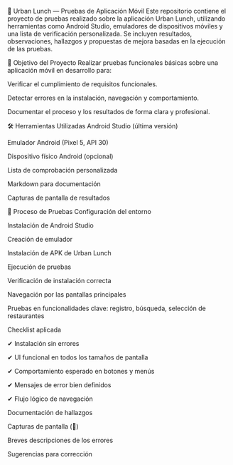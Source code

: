 📱 Urban Lunch — Pruebas de Aplicación Móvil
Este repositorio contiene el proyecto de pruebas realizado sobre la aplicación Urban Lunch, utilizando herramientas como Android Studio, emuladores de dispositivos móviles y una lista de verificación personalizada. Se incluyen resultados, observaciones, hallazgos y propuestas de mejora basadas en la ejecución de las pruebas.

🎯 Objetivo del Proyecto
Realizar pruebas funcionales básicas sobre una aplicación móvil en desarrollo para:

Verificar el cumplimiento de requisitos funcionales.

Detectar errores en la instalación, navegación y comportamiento.

Documentar el proceso y los resultados de forma clara y profesional.

🛠️ Herramientas Utilizadas
Android Studio (última versión)

Emulador Android (Pixel 5, API 30)

Dispositivo físico Android (opcional)

Lista de comprobación personalizada

Markdown para documentación

Capturas de pantalla de resultados

🚀 Proceso de Pruebas
Configuración del entorno

Instalación de Android Studio

Creación de emulador

Instalación de APK de Urban Lunch

Ejecución de pruebas

Verificación de instalación correcta

Navegación por las pantallas principales

Pruebas en funcionalidades clave: registro, búsqueda, selección de restaurantes

Checklist aplicada

✔ Instalación sin errores

✔ UI funcional en todos los tamaños de pantalla

✔ Comportamiento esperado en botones y menús

✔ Mensajes de error bien definidos

✔ Flujo lógico de navegación

Documentación de hallazgos

Capturas de pantalla (📸)

Breves descripciones de los errores

Sugerencias para corrección
